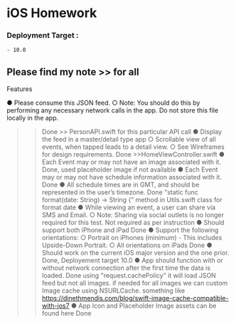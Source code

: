 # iOS Homework
 

### Deployment Target :
    - 10.0

## Please find my note >> for all
Features

● Please consume this ​JSON feed​.
○ Note: You should do this by performing any necessary network calls in the app.
Do not store this file locally in the app.
>>Done >> PersonAPI.swift for this particular API call 
● Display the feed in a master/detail type app
○ Scrollable view of all events, when tapped leads to a detail view.
○ See ​Wireframes​ for design requirements.
>>Done >>HomeViewController.swift
● Each Event may or may not have an image associated with it.
>>Done, used placeholder image if not available 
● Each Event may or may not have schedule information associated with it.
>>Done
● All schedule times are in GMT, and should be represented in the user’s timezone.
>>Done "static func format(date: String) -> String {" method in Utils.swift class for format date 
● While viewing an event, a user can share via SMS and Email.
○ Note: Sharing via social outlets is no longer required for this test.
>>Not required as per instruction
● Should support both iPhone and iPad
>>Done
● Support the following orientations:
○ Portrait on iPhones (minimum) - This includes Upside-Down Portrait.
○ All orientations on iPads
>>Done
● Should work on the current iOS ​major​ version and the one prior.
>>Done, Deployement target 10.0
● App should function with or without network connection after the first time the data is
loaded.
>>Done using "request.cachePolicy" it will load JSON feed but not all images. if needed for all images we can custom Image cache using NSURLCache. something like https://dinethmendis.com/blog/swift-image-cache-compatible-with-ios7 
● App Icon and Placeholder Image assets can be found ​here
>>Done
